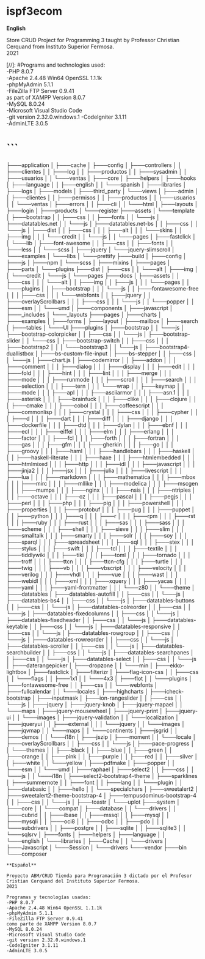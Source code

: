 # ispf3ecom

**English**  

Store CRUD Project for Programming 3 taught by Professor Christian Cerquand from Instituto Superior Fermosa.  
2021  

[//]: #Programs and technologies used:  
-PHP 8.0.7  
-Apache 2.4.48 Win64 OpenSSL 1.1.1k  
-phpMyAdmin 5.1.1  
-FileZilla FTP Server 0.9.41  
as part of XAMPP Version 8.0.7  
-MySQL 8.0.24  
-Microsoft Visual Studio Code  
-git version 2.32.0.windows.1
-CodeIgniter 3.1.11  
-AdminLTE 3.0.5  

# ```
├───application
│   ├───cache
│   ├───config
│   ├───controllers
│   │   ├───clientes
│   │   ├───log
│   │   ├───productos
│   │   ├───sysadmin
│   │   ├───usuarios
│   │   └───ventas
│   ├───core
│   ├───helpers
│   ├───hooks
│   ├───language
│   │   ├───english
│   │   └───spanish
│   ├───libraries
│   ├───logs
│   ├───models
│   ├───third_party
│   └───views
│       ├───admin
│       │   ├───clientes
│       │   ├───permisos
│       │   ├───productos
│       │   ├───usuarios
│       │   └───ventas
│       ├───errors
│       │   ├───cli
│       │   └───html
│       ├───layouts
│       ├───login
│       ├───products
│       └───register
├───assets
│   └───template
│       ├───bootstrap
│       │   ├───css
│       │   ├───fonts
│       │   └───js
│       ├───datatables.net
│       │   └───js
│       ├───datatables.net-bs
│       │   ├───css
│       │   └───js
│       ├───dist
│       │   ├───css
│       │   │   ├───alt
│       │   │   └───skins
│       │   ├───img
│       │   │   └───credit
│       │   └───js
│       │       └───pages
│       ├───fastclick
│       │   └───lib
│       ├───font-awesome
│       │   ├───css
│       │   ├───fonts
│       │   ├───less
│       │   └───scss
│       ├───jquery
│       └───jquery-slimscroll
│           └───examples
│               └───libs
│                   └───prettify
├───build
│   ├───config
│   ├───js
│   ├───npm
│   └───scss
│       ├───mixins
│       ├───pages
│       ├───parts
│       └───plugins
├───dist
│   ├───css
│   │   └───alt
│   ├───img
│   │   └───credit
│   └───js
│       └───pages
├───docs
│   ├───assets
│   │   ├───css
│   │   │   └───alt
│   │   ├───img
│   │   ├───js
│   │   │   └───pages
│   │   └───plugins
│   │       ├───bootstrap
│   │       │   └───js
│   │       ├───fontawesome-free
│   │       │   ├───css
│   │       │   └───webfonts
│   │       ├───jquery
│   │       ├───overlayScrollbars
│   │       │   ├───css
│   │       │   └───js
│   │       └───popper
│   │           ├───esm
│   │           └───umd
│   ├───components
│   ├───javascript
│   ├───_includes
│   └───_layouts
├───pages
│   ├───charts
│   ├───examples
│   ├───forms
│   ├───layout
│   ├───mailbox
│   ├───search
│   ├───tables
│   └───UI
├───plugins
│   ├───bootstrap
│   │   └───js
│   ├───bootstrap-colorpicker
│   │   ├───css
│   │   └───js
│   ├───bootstrap-slider
│   │   └───css
│   ├───bootstrap-switch
│   │   ├───css
│   │   │   ├───bootstrap2
│   │   │   └───bootstrap3
│   │   └───js
│   ├───bootstrap4-duallistbox
│   ├───bs-custom-file-input
│   ├───bs-stepper
│   │   ├───css
│   │   └───js
│   ├───chart.js
│   ├───codemirror
│   │   ├───addon
│   │   │   ├───comment
│   │   │   ├───dialog
│   │   │   ├───display
│   │   │   ├───edit
│   │   │   ├───fold
│   │   │   ├───hint
│   │   │   ├───lint
│   │   │   ├───merge
│   │   │   ├───mode
│   │   │   ├───runmode
│   │   │   ├───scroll
│   │   │   ├───search
│   │   │   ├───selection
│   │   │   ├───tern
│   │   │   └───wrap
│   │   ├───keymap
│   │   ├───mode
│   │   │   ├───apl
│   │   │   ├───asciiarmor
│   │   │   ├───asn.1
│   │   │   ├───asterisk
│   │   │   ├───brainfuck
│   │   │   ├───clike
│   │   │   ├───clojure
│   │   │   ├───cmake
│   │   │   ├───cobol
│   │   │   ├───coffeescript
│   │   │   ├───commonlisp
│   │   │   ├───crystal
│   │   │   ├───css
│   │   │   ├───cypher
│   │   │   ├───d
│   │   │   ├───dart
│   │   │   ├───diff
│   │   │   ├───django
│   │   │   ├───dockerfile
│   │   │   ├───dtd
│   │   │   ├───dylan
│   │   │   ├───ebnf
│   │   │   ├───ecl
│   │   │   ├───eiffel
│   │   │   ├───elm
│   │   │   ├───erlang
│   │   │   ├───factor
│   │   │   ├───fcl
│   │   │   ├───forth
│   │   │   ├───fortran
│   │   │   ├───gas
│   │   │   ├───gfm
│   │   │   ├───gherkin
│   │   │   ├───go
│   │   │   ├───groovy
│   │   │   ├───haml
│   │   │   ├───handlebars
│   │   │   ├───haskell
│   │   │   ├───haskell-literate
│   │   │   ├───haxe
│   │   │   ├───htmlembedded
│   │   │   ├───htmlmixed
│   │   │   ├───http
│   │   │   ├───idl
│   │   │   ├───javascript
│   │   │   ├───jinja2
│   │   │   ├───jsx
│   │   │   ├───julia
│   │   │   ├───livescript
│   │   │   ├───lua
│   │   │   ├───markdown
│   │   │   ├───mathematica
│   │   │   ├───mbox
│   │   │   ├───mirc
│   │   │   ├───mllike
│   │   │   ├───modelica
│   │   │   ├───mscgen
│   │   │   ├───mumps
│   │   │   ├───nginx
│   │   │   ├───nsis
│   │   │   ├───ntriples
│   │   │   ├───octave
│   │   │   ├───oz
│   │   │   ├───pascal
│   │   │   ├───pegjs
│   │   │   ├───perl
│   │   │   ├───php
│   │   │   ├───pig
│   │   │   ├───powershell
│   │   │   ├───properties
│   │   │   ├───protobuf
│   │   │   ├───pug
│   │   │   ├───puppet
│   │   │   ├───python
│   │   │   ├───q
│   │   │   ├───r
│   │   │   ├───rpm
│   │   │   ├───rst
│   │   │   ├───ruby
│   │   │   ├───rust
│   │   │   ├───sas
│   │   │   ├───sass
│   │   │   ├───scheme
│   │   │   ├───shell
│   │   │   ├───sieve
│   │   │   ├───slim
│   │   │   ├───smalltalk
│   │   │   ├───smarty
│   │   │   ├───solr
│   │   │   ├───soy
│   │   │   ├───sparql
│   │   │   ├───spreadsheet
│   │   │   ├───sql
│   │   │   ├───stex
│   │   │   ├───stylus
│   │   │   ├───swift
│   │   │   ├───tcl
│   │   │   ├───textile
│   │   │   ├───tiddlywiki
│   │   │   ├───tiki
│   │   │   ├───toml
│   │   │   ├───tornado
│   │   │   ├───troff
│   │   │   ├───ttcn
│   │   │   ├───ttcn-cfg
│   │   │   ├───turtle
│   │   │   ├───twig
│   │   │   ├───vb
│   │   │   ├───vbscript
│   │   │   ├───velocity
│   │   │   ├───verilog
│   │   │   ├───vhdl
│   │   │   ├───vue
│   │   │   ├───wast
│   │   │   ├───webidl
│   │   │   ├───xml
│   │   │   ├───xquery
│   │   │   ├───yacas
│   │   │   ├───yaml
│   │   │   ├───yaml-frontmatter
│   │   │   └───z80
│   │   └───theme
│   ├───datatables
│   ├───datatables-autofill
│   │   ├───css
│   │   └───js
│   ├───datatables-bs4
│   │   ├───css
│   │   └───js
│   ├───datatables-buttons
│   │   ├───css
│   │   └───js
│   ├───datatables-colreorder
│   │   ├───css
│   │   └───js
│   ├───datatables-fixedcolumns
│   │   ├───css
│   │   └───js
│   ├───datatables-fixedheader
│   │   ├───css
│   │   └───js
│   ├───datatables-keytable
│   │   ├───css
│   │   └───js
│   ├───datatables-responsive
│   │   ├───css
│   │   └───js
│   ├───datatables-rowgroup
│   │   ├───css
│   │   └───js
│   ├───datatables-rowreorder
│   │   ├───css
│   │   └───js
│   ├───datatables-scroller
│   │   ├───css
│   │   └───js
│   ├───datatables-searchbuilder
│   │   ├───css
│   │   └───js
│   ├───datatables-searchpanes
│   │   ├───css
│   │   └───js
│   ├───datatables-select
│   │   ├───css
│   │   └───js
│   ├───daterangepicker
│   ├───dropzone
│   │   └───min
│   ├───ekko-lightbox
│   ├───fastclick
│   ├───filterizr
│   ├───flag-icon-css
│   │   ├───css
│   │   └───flags
│   │       ├───1x1
│   │       └───4x3
│   ├───flot
│   │   └───plugins
│   ├───fontawesome-free
│   │   ├───css
│   │   └───webfonts
│   ├───fullcalendar
│   │   └───locales
│   ├───highcharts
│   ├───icheck-bootstrap
│   ├───inputmask
│   ├───ion-rangeslider
│   │   ├───css
│   │   └───js
│   ├───jquery
│   ├───jquery-knob
│   ├───jquery-mapael
│   │   └───maps
│   ├───jquery-mousewheel
│   ├───jquery-print
│   ├───jquery-ui
│   │   └───images
│   ├───jquery-validation
│   │   └───localization
│   ├───jqueryui
│   │   ├───external
│   │   │   └───jquery
│   │   └───images
│   ├───jqvmap
│   │   └───maps
│   │       └───continents
│   ├───jsgrid
│   │   ├───demos
│   │   └───i18n
│   ├───jszip
│   ├───moment
│   │   └───locale
│   ├───overlayScrollbars
│   │   ├───css
│   │   └───js
│   ├───pace-progress
│   │   └───themes
│   │       ├───black
│   │       ├───blue
│   │       ├───green
│   │       ├───orange
│   │       ├───pink
│   │       ├───purple
│   │       ├───red
│   │       ├───silver
│   │       ├───white
│   │       └───yellow
│   ├───pdfmake
│   ├───popper
│   │   ├───esm
│   │   └───umd
│   ├───raphael
│   ├───select2
│   │   ├───css
│   │   └───js
│   │       └───i18n
│   ├───select2-bootstrap4-theme
│   ├───sparklines
│   ├───summernote
│   │   ├───font
│   │   ├───lang
│   │   └───plugin
│   │       ├───databasic
│   │       ├───hello
│   │       └───specialchars
│   ├───sweetalert2
│   ├───sweetalert2-theme-bootstrap-4
│   ├───tempusdominus-bootstrap-4
│   │   ├───css
│   │   └───js
│   ├───toastr
│   └───uplot
├───system
│   ├───core
│   │   └───compat
│   ├───database
│   │   └───drivers
│   │       ├───cubrid
│   │       ├───ibase
│   │       ├───mssql
│   │       ├───mysql
│   │       ├───mysqli
│   │       ├───oci8
│   │       ├───odbc
│   │       ├───pdo
│   │       │   └───subdrivers
│   │       ├───postgre
│   │       ├───sqlite
│   │       ├───sqlite3
│   │       └───sqlsrv
│   ├───fonts
│   ├───helpers
│   ├───language
│   │   └───english
│   └───libraries
│       ├───Cache
│       │   └───drivers
│       ├───Javascript
│       └───Session
│           └───drivers
└───vendor
    ├───bin
    └───composer
```
**Español**  

Proyecto ABM/CRUD Tienda para Programación 3 dictado por el Profesor Cristian Cerquand del Instituto Superior Fermosa.  
2021  

Programas y tecnologías usadas:  
-PHP 8.0.7  
-Apache 2.4.48 Win64 OpenSSL 1.1.1k  
-phpMyAdmin 5.1.1  
-FileZilla FTP Server 0.9.41  
como parte de XAMPP Version 8.0.7  
-MySQL 8.0.24  
-Microsoft Visual Studio Code  
-git version 2.32.0.windows.1  
-CodeIgniter 3.1.11  
-AdminLTE 3.0.5  
